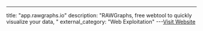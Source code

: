 ---
title: "app.rawgraphs.io"
description: "RAWGraphs, free webtool to quickly visualize your data,
"
external_category: "Web Exploitation"
---[Visit Website](http://app.rawgraphs.io/)

